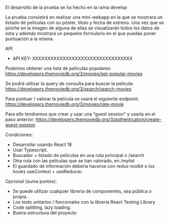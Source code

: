 El desarrollo de la prueba se ha hecho en la rama develop

La prueba consistirá en realizar una mini-webapp en la que se mostrará un listado de
películas con su póster, título y fecha de estreno. Una vez que se pinche en la imagen
de alguna de ellas se visualizarán todos los datos de esta y además mostrará un
pequeño formulario en el que puedas poner puntuación a la misma.

API
- API KEY: XXXXXXXXXXXXXXXXXXXXXXXXXXXXXXXXX

Podemos obtener una lista de películas populares:
https://developers.themoviedb.org/3/movies/get-popular-movies

Se podrá utilizar la query de consulta para buscar la película:
https://developers.themoviedb.org/3/search/search-movies

Para puntuar / valorar la película se usará el siguiente endpoint:
https://developers.themoviedb.org/3/movies/rate-movie

Para ello tendremos que crear y usar una “guest session” y usarla en el paso anterior:
https://developers.themoviedb.org/3/authentication/create-guest-session

Condiciones:
- Desarrollar usando React 18
- Usar Typescript.
- Buscador + listado de películas en una ruta principal o /search
- Otra ruta con las películas que se han valorado, en /mylist
- El guardado de información debería hacerse con redux-toolkit o los hooks
useContext + useReducer.

Opcional (suma puntos):
- Se puede utilizar cualquier librería de componentes, sea pública o propia.
- Los tests unitarios / funcionales con la librería React Testing Library
- Code splitting, lazy loading.
- Buena estructura del proyecto
